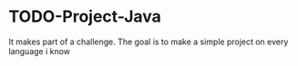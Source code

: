 # TODO-Project-Java

It makes part of a challenge. The goal is to make a simple project on every language i know
